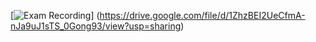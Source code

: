 [![Exam Recording](https://user-images.githubusercontent.com/53647802/202530352-e8ceb376-ea34-4cab-9df8-3332c7aaae64.png)]
(https://drive.google.com/file/d/1ZhzBEI2UeCfmA-nJa9uJ1sTS_0Gong93/view?usp=sharing)
